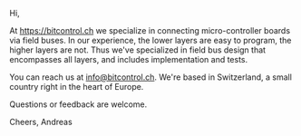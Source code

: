 Hi, 

At https://bitcontrol.ch we specialize in connecting micro-controller boards via field buses. In our experience, the lower layers are easy to program, the higher layers are not. Thus we've specialized in field bus design that encompasses all layers, and includes implementation and tests.

You can reach us at info@bitcontrol.ch. We're based in Switzerland, a small country right in the heart of Europe.

Questions or feedback are welcome.

Cheers,
Andreas
